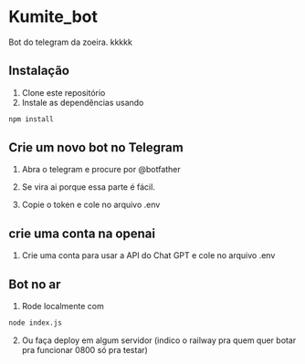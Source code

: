 # Kumite_bot
Bot do telegram da zoeira. kkkkk


## Instalação
1. Clone este repositório
2. Instale as dependências usando 

```sh
npm install
```

## Crie um novo bot no Telegram

1. Abra o telegram e procure por @botfather

2. Se vira ai porque essa parte é fácil.

3. Copie o token e cole no arquivo .env

## crie uma conta na openai

1. Crie uma conta para usar a API do Chat GPT e cole no arquivo .env

## Bot no ar

1. Rode localmente com 
```sh
node index.js
```

2. Ou faça deploy em algum servidor (indico o railway pra quem quer botar pra funcionar 0800 só pra testar)


